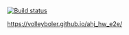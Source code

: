 [![Build status](https://ci.appveyor.com/api/projects/status/vly07qv6d2pbxu7r/branch/main?svg=true)](https://ci.appveyor.com/project/volleyboler/ahj_hw_e2e/branch/main)

https://volleyboler.github.io/ahj_hw_e2e/
